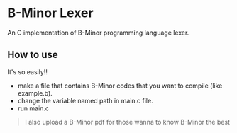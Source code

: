 # B-Minor Lexer
An C implementation of B-Minor programming language lexer.
## How to use 
It's so easily!!
- make a file that contains B-Minor codes that you want to compile (like example.b).
- change the variable named path in main.c file.
- run main.c

> I also upload a B-Minor pdf for those wanna to know B-Minor the best
